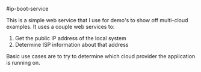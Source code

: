 #ip-boot-service

This is a simple web service that I use for demo's to show off multi-cloud examples.  It uses a couple web services to:

1. Get the public IP address of the local system
2. Determine ISP information about that address

Basic use cases are to try to determine which cloud provider the application is running on.
